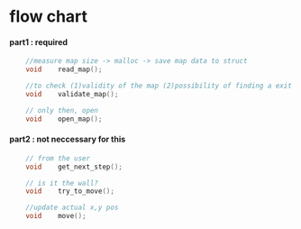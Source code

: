 # flow chart

#### part1 : required
```c
	//measure map size -> malloc -> save map data to struct
	void	read_map();

	//to check (1)validity of the map (2)possibility of finding a exit
	void	validate_map();

	// only then, open
	void	open_map();
```

#### part2 : not neccessary for this
```c
	// from the user
	void	get_next_step();

	// is it the wall?
	void	try_to_move();

	//update actual x,y pos
	void	move();
```